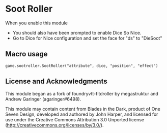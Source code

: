 # Soot Roller

When you enable this module

- You should also have been prompted to enable Dice So Nice.
- Go to Dice for Nice configuration and set the face for "ds" to "DieSoot"

## Macro usage

```
game.sootroller.SootRoller("attribute", dice, "position", "effect")
```

## License and Acknowledgments

This module began as a fork of foundryvtt-fitdroller by megastruktur and Andrew Garinger (agaringer#6498).

This module may contain content from Blades in the Dark, product of One Seven Design, developed and authored by John Harper, and licensed for use under the Creative Commons Attribution 3.0 Unported license (http://creativecommons.org/licenses/by/3.0/).

